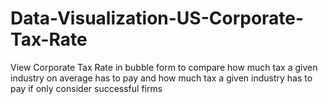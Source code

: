 # Data-Visualization-US-Corporate-Tax-Rate
View Corporate Tax Rate in bubble form to compare how much tax a given industry on average has to pay and how much tax a given industry has to pay if only consider successful firms
